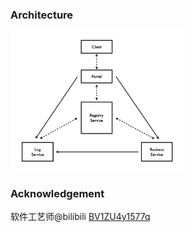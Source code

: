 ### Architecture
<img src="https://raw.githubusercontent.com/berylyvos/distributed/master/img/architecture.png" width="55%">

### Acknowledgement
软件工艺师@bilibili [BV1ZU4y1577q](https://www.bilibili.com/video/BV1ZU4y1577q)